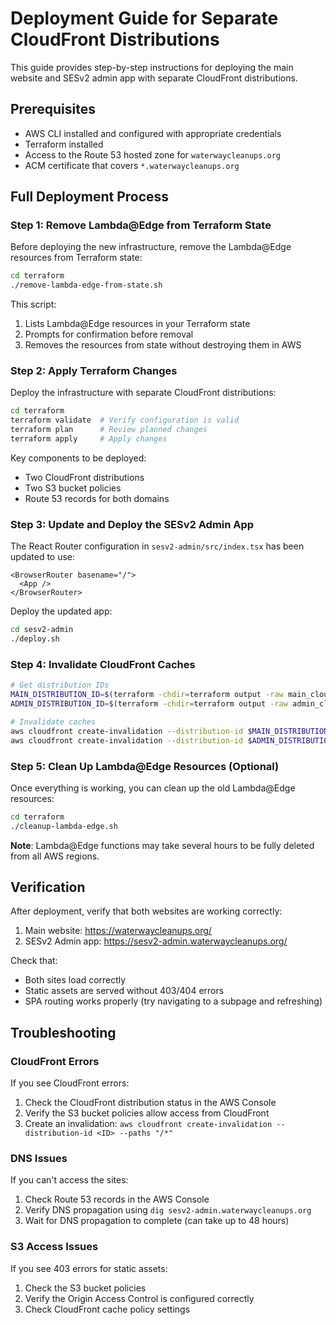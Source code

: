 # Deployment Guide for Separate CloudFront Distributions

This guide provides step-by-step instructions for deploying the main website and SESv2 admin app with separate CloudFront distributions.

## Prerequisites

- AWS CLI installed and configured with appropriate credentials
- Terraform installed
- Access to the Route 53 hosted zone for `waterwaycleanups.org`
- ACM certificate that covers `*.waterwaycleanups.org`

## Full Deployment Process

### Step 1: Remove Lambda@Edge from Terraform State

Before deploying the new infrastructure, remove the Lambda@Edge resources from Terraform state:

```bash
cd terraform
./remove-lambda-edge-from-state.sh
```

This script:
1. Lists Lambda@Edge resources in your Terraform state
2. Prompts for confirmation before removal
3. Removes the resources from state without destroying them in AWS

### Step 2: Apply Terraform Changes

Deploy the infrastructure with separate CloudFront distributions:

```bash
cd terraform
terraform validate  # Verify configuration is valid
terraform plan      # Review planned changes
terraform apply     # Apply changes
```

Key components to be deployed:
- Two CloudFront distributions
- Two S3 bucket policies
- Route 53 records for both domains

### Step 3: Update and Deploy the SESv2 Admin App

The React Router configuration in `sesv2-admin/src/index.tsx` has been updated to use:

```tsx
<BrowserRouter basename="/">
  <App />
</BrowserRouter>
```

Deploy the updated app:

```bash
cd sesv2-admin
./deploy.sh
```

### Step 4: Invalidate CloudFront Caches

```bash
# Get distribution IDs
MAIN_DISTRIBUTION_ID=$(terraform -chdir=terraform output -raw main_cloudfront_distribution_id)
ADMIN_DISTRIBUTION_ID=$(terraform -chdir=terraform output -raw admin_cloudfront_distribution_id)

# Invalidate caches
aws cloudfront create-invalidation --distribution-id $MAIN_DISTRIBUTION_ID --paths "/*"
aws cloudfront create-invalidation --distribution-id $ADMIN_DISTRIBUTION_ID --paths "/*"
```

### Step 5: Clean Up Lambda@Edge Resources (Optional)

Once everything is working, you can clean up the old Lambda@Edge resources:

```bash
cd terraform
./cleanup-lambda-edge.sh
```

**Note**: Lambda@Edge functions may take several hours to be fully deleted from all AWS regions.

## Verification

After deployment, verify that both websites are working correctly:

1. Main website: https://waterwaycleanups.org/
2. SESv2 Admin app: https://sesv2-admin.waterwaycleanups.org/

Check that:
- Both sites load correctly
- Static assets are served without 403/404 errors
- SPA routing works properly (try navigating to a subpage and refreshing)

## Troubleshooting

### CloudFront Errors

If you see CloudFront errors:
1. Check the CloudFront distribution status in the AWS Console
2. Verify the S3 bucket policies allow access from CloudFront
3. Create an invalidation: `aws cloudfront create-invalidation --distribution-id <ID> --paths "/*"`

### DNS Issues

If you can't access the sites:
1. Check Route 53 records in the AWS Console
2. Verify DNS propagation using `dig sesv2-admin.waterwaycleanups.org`
3. Wait for DNS propagation to complete (can take up to 48 hours)

### S3 Access Issues

If you see 403 errors for static assets:
1. Check the S3 bucket policies
2. Verify the Origin Access Control is configured correctly
3. Check CloudFront cache policy settings
